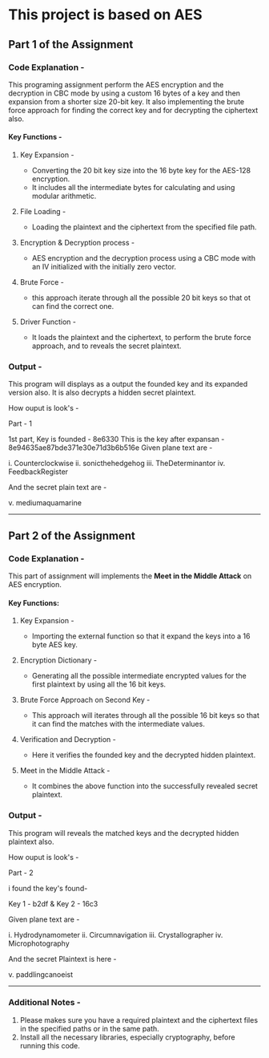 # This project is based on AES

## Part 1 of the Assignment

### Code Explanation -
This programing assignment perform the AES encryption and the decryption in CBC mode by using a custom 16 bytes of a key and then expansion from a shorter size 20-bit key. It also implementing the brute force approach for finding the correct key and for decrypting the ciphertext also.

#### Key Functions -
1. Key Expansion -
   - Converting the 20 bit key size into the 16 byte key for the AES-128 encryption.
   - It includes all the intermediate bytes for calculating and using modular arithmetic.

2. File Loading -
   - Loading the plaintext and the ciphertext from the specified file path.

3. Encryption & Decryption process -
   - AES encryption and the decryption process using a CBC mode with an IV initialized with the initially zero vector.

4. Brute Force -
   - this approach iterate through all the possible 20 bit keys so that ot can find the correct one.

5. Driver Function -
   - It loads the plaintext and the ciphertext, to perform the brute force approach, and to reveals the secret plaintext.

### Output -
This program will displays as a output the founded key and its expanded version also. It is also decrypts a hidden secret plaintext.

How ouput is look's -

Part - 1

1st part, 
Key is founded - 8e6330
This is the key after expansan - 8e94635ae87bde371e30e71d3b6b516e
Given plane text are -

i.   Counterclockwise
ii.  sonicthehedgehog
iii. TheDeterminantor
iv.  FeedbackRegister

And the secret plain text are -

v.   mediumaquamarine

---

## Part 2 of the Assignment

### Code Explanation -
This part of assignment will implements the **Meet in the Middle Attack** on AES encryption.

#### Key Functions:
1. Key Expansion -
   - Importing the external function so that it expand the keys into a 16 byte AES key.

2. Encryption Dictionary -
   - Generating all the possible intermediate encrypted values for the first plaintext by using all the 16 bit keys.

3. Brute Force Approach on Second Key -
   - This approach will iterates through all the possible 16 bit keys so that it can find the matches with the intermediate values.

4. Verification and Decryption -
   - Here it verifies the founded key and the decrypted hidden plaintext.

5. Meet in the Middle Attack -
   - It combines the above function into the successfully revealed secret plaintext.

### Output -
This program will reveals the matched keys and the decrypted hidden plaintext also.

How ouput is look's -

Part - 2

i found the key's found-

Key 1 - b2df & Key 2 - 16c3

Given plane text are -

i.     Hydrodynamometer
ii.    Circumnavigation
iii.   Crystallographer
iv.    Microphotography

And the secret Plaintext is here - 

v.     paddlingcanoeist

---

### Additional Notes -
1. Please makes sure you have a required plaintext and the ciphertext files in the specified paths or in the same path.
2. Install all the necessary libraries, especially cryptography, before running this code.

